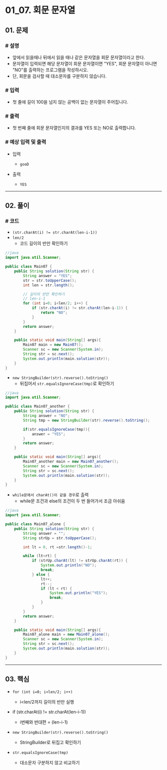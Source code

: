 # 01_07. 회문 문자열

## 01. 문제

### # 설명

- 앞에서 읽을때나 뒤에서 읽을 때나 같은 문자열을 회문 문자열이라고 한다.
- 문자열이 입력되면 해당 문자열이 회문 문자열이면 "YES", 회문 문자열이 아니면 "NO"를 출력하는 프로그램을 작성하시오.
- 단, 회문을 검사할 때 대소문자를 구분하지 않습니다.

### # 입력

- 첫 줄에 길이 100을 넘지 않는 공백이 없는 문자열이 주어집니다.

### # 출력

- 첫 번째 줄에 회문 문자열인지의 결과를 YES 또는 NO로 출력합니다.

### # 예상 입력 및 출력

- 입력
  - `gooD`

- 출력
  - `YES`

---

## 02. 풀이

### # 코드

- `(str.charAt(i) != str.charAt(len-i-1))`
- `len/2`
  - 코드 길이의 반만 확인하기

```java
//java
import java.util.Scanner;

public class Main07 {
    public String solution(String str) {
        String answer = "YES";
        str = str.toUpperCase();
        int len = str.length();

        // 길이의 반만 확인하기
        // len-i-1
        for (int i=0; i<len/2; i++) {
            if (str.charAt(i) != str.charAt(len-i-1)) {
                return "NO";
            }
        }
        return answer;
    }

    public static void main(String[] args){
        Main07 main = new Main07();
        Scanner sc = new Scanner(System.in);
        String str = sc.next();
        System.out.println(main.solution(str));
    }
}
```

- `new StringBuilder(str).reverse().toString()`
  - 뒤집어서 `str.equalsIgnoreCase(tmp)`로 확인하기

```java
//java
import java.util.Scanner;

public class Main07_another {
    public String solution(String str) {
        String answer = "NO";
        String tmp = new StringBuilder(str).reverse().toString();

        if(str.equalsIgnoreCase(tmp)){
            answer = "YES";
        }
        return answer;
    }

    public static void main(String[] args){
        Main07_another main = new Main07_another();
        Scanner sc = new Scanner(System.in);
        String str = sc.next();
        System.out.println(main.solution(str));
    }
}
```

- `while문에서 charAt()이 같을 경우`로 출력
  - while문 조건과 else의 조건이 두 번 들어가서 조금 아쉬움

```java
//java
import java.util.Scanner;

public class Main07_alone {
    public String solution(String str) {
        String answer = "";
        String strUp = str.toUpperCase();

        int lt = 0, rt =str.length()-1;

        while (lt<rt) {
            if (strUp.charAt(lt) != strUp.charAt(rt)) {
                System.out.println("NO");
                break;
            } else {
                lt++;
                rt--;
                if (lt < rt) {
                    System.out.println("YES");
                    break;
                }
            }
        }
        return answer;
    }

    public static void main(String[] args){
        Main07_alone main = new Main07_alone();
        Scanner sc = new Scanner(System.in);
        String str = sc.next();
        System.out.println(main.solution(str));
    }
}
```

---

## 03. 핵심

- `for (int i=0; i<len/2; i++)`
  - i&lt;len/2까지 길이의 반만 실행
- if (str.charAt(i) != str.charAt(len-i-1))
  - i번째와 반대편 = (len-i-1)

- `new StringBuilder(str).reverse().toString()`
  - StringBuilder로 뒤집고 확인하기
- `str.equalsIgnoreCase(tmp)`
  - 대소문자 구분하지 않고 비교하기
